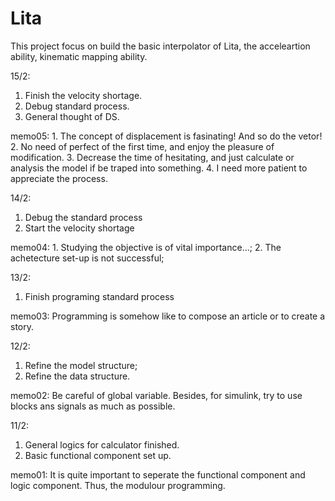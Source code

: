 # Lita
This project focus on build the basic interpolator of Lita, the acceleartion ability, kinematic mapping ability.

15/2: 
1. Finish the velocity shortage.
2. Debug standard process.
3. General thought of DS.

memo05: 1. The concept of displacement is fasinating! And so do the vetor!
        2. No need of perfect of the first time, and enjoy the pleasure of modification.
        3. Decrease the time of hesitating, and just calculate or analysis the model if be traped into something.
        4. I need more patient to appreciate the process.

14/2:
1. Debug the standard process
2. Start the velocity shortage

memo04: 1. Studying the objective is of vital importance...;
        2. The achetecture set-up is not successful;

13/2:
1. Finish programing standard process

memo03: Programming is somehow like to compose an article or to create a story.

12/2:
1. Refine the model structure;
2. Refine the data structure.

memo02: Be careful of global variable. Besides, for simulink, try to use blocks ans signals as much as possible.

11/2:
1. General logics for calculator finished.
2. Basic functional component set up.

memo01: It is quite important to seperate the functional component and logic component. Thus, the modulour programming.